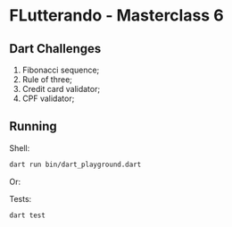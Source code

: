 
# FLutterando - Masterclass 6

## Dart Challenges

1. Fibonacci sequence;
1. Rule of three;
1. Credit card validator;
1. CPF validator;

## Running

Shell:
```sh
dart run bin/dart_playground.dart
```
Or:

Tests:
```sh
dart test
```